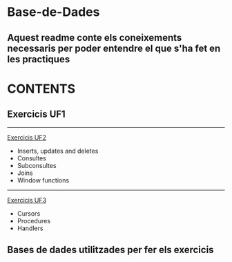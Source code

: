# Base-de-Dades

## Aquest readme conte els coneixements necessaris per poder entendre el que s'ha fet en les practiques

# CONTENTS

## Exercicis UF1


_________________________
<a href="https://github.com/JoseGomez23/Base-de-Dades/blob/main/UF3/Exercicis.md">Exercicis UF2</a>
  - Inserts, updates and deletes
  - Consultes
  - Subconsultes
  - Joins
  - Window functions

________________________
<a href="https://github.com/JoseGomez23/Base-de-Dades/blob/main/UF3/Exercicis.md">Exercicis UF3</a>

  - Cursors
  - Procedures
  - Handlers
## Bases de dades utilitzades per fer els exercicis
